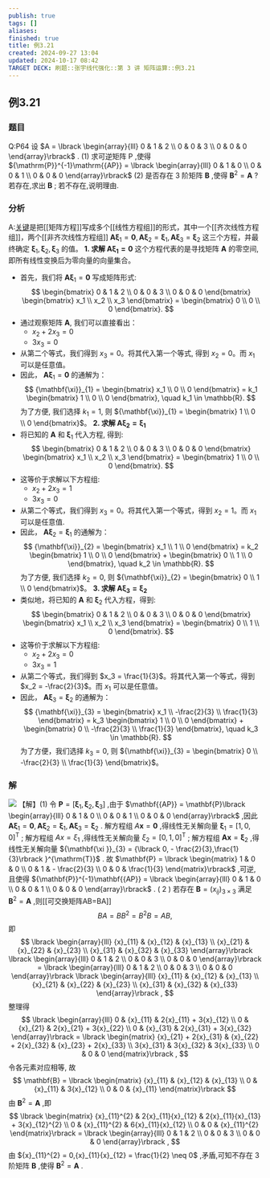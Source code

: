 ```yaml
---
publish: true
tags: []
aliases: 
finished: true
title: 例3.21
created: 2024-09-27 13:04
updated: 2024-10-17 08:42
TARGET DECK: 刷题::张宇线代强化::第 3 讲 矩阵运算::例3.21
---
```

## 例3.21
### 题目
Q:P64 设 $A = \lbrack \begin{array}{lll} 0 & 1 & 2 \\ 0 & 0 & 3 \\ 0 & 0 & 0 \end{array}\rbrack$ .
(1) 求可逆矩阵 $\mathrm{P}$ ,使得 ${\mathrm{P}}^{-1}\mathrm{{AP}} = \lbrack \begin{array}{lll} 0 & 1 & 0 \\ 0 & 0 & 1 \\ 0 & 0 & 0 \end{array}\rbrack$ 
(2) 是否存在 3 阶矩阵 $\mathbf{B}$ ,使得 ${\mathbf{B}}^{2} = \mathbf{A}$ ? 若存在,求出 $\mathbf{B}$ ; 若不存在,说明理由.
### 分析
A:[关键](https://youtu.be/JCRVQC2VMBI?list=PLH_SiDrNHIUQqfI3Ehf_-q3zh44TXf9dP&t=719)是把[[矩阵方程]]写成多个[[线性方程组]]的形式，其中一个[[齐次线性方程组]]，两个[[非齐次线性方程组]]
$\mathbf{A} {\mathbf{\xi}}_{1} = \mathbf{0}, \mathbf{A} {\mathbf{\xi}}_{2} = {\mathbf{\xi}}_{1}, \mathbf{A} {\mathbf{\xi}}_{3} = {\mathbf{\xi}}_{2}$ 这三个方程，并最终确定 ${\mathbf{\xi}}_{1}, {\mathbf{\xi}}_{2}, {\mathbf{\xi}}_{3}$ 的值。
**1. 求解 $\mathbf{A} {\mathbf{\xi}}_{1} = \mathbf{0}$**
这个方程代表的是寻找矩阵 $\mathbf{A}$ 的零空间, 即所有线性变换后为零向量的向量集合。
- 首先，我们将 $\mathbf{A} {\mathbf{\xi}}_{1} = \mathbf{0}$ 写成矩阵形式:
 $$
 \begin{bmatrix} 0 & 1 & 2 \\ 0 & 0 & 3 \\ 0 & 0 & 0 \end{bmatrix} 
 \begin{bmatrix} x_1 \\ x_2 \\ x_3 \end{bmatrix} =
 \begin{bmatrix} 0 \\ 0 \\ 0 \end{bmatrix}.
 $$
- 通过观察矩阵 $\mathbf{A}$, 我们可以直接看出：
    - $x_2 + 2x_3 = 0$
    - $3x_3 = 0$
- 从第二个等式，我们得到 $x_3 = 0$。将其代入第一个等式, 得到 $x_2 = 0$。而 $x_1$ 可以是任意值。
- 因此， $\mathbf{A} {\mathbf{\xi}}_{1} = \mathbf{0}$ 的通解为：
$$
{\mathbf{\xi}}_{1} = 
\begin{bmatrix} x_1 \\ 0 \\ 0 \end{bmatrix} = k_1
\begin{bmatrix} 1 \\ 0 \\ 0 \end{bmatrix}, \quad k_1 \in \mathbb{R}.
$$
为了方便, 我们选择 $k_1 = 1$, 则 ${\mathbf{\xi}}_{1} = \begin{bmatrix} 1 \\ 0 \\ 0 \end{bmatrix}$。
**2. 求解 $\mathbf{A} {\mathbf{\xi}}_{2} = {\mathbf{\xi}}_{1}$**
- 将已知的 $\mathbf{A}$ 和 ${\mathbf{\xi}}_{1}$ 代入方程, 得到:
$$
\begin{bmatrix} 0 & 1 & 2 \\ 0 & 0 & 3 \\ 0 & 0 & 0 \end{bmatrix} 
\begin{bmatrix} x_1 \\ x_2 \\ x_3 \end{bmatrix} =
\begin{bmatrix} 1 \\ 0 \\ 0 \end{bmatrix}.
$$
- 这等价于求解以下方程组:
    - $x_2 + 2x_3 = 1$
    - $3x_3 = 0$
- 从第二个等式，我们得到 $x_3 = 0$。将其代入第一个等式，得到 $x_2 = 1$。而 $x_1$ 可以是任意值.
- 因此， $\mathbf{A} {\mathbf{\xi}}_{2} = {\mathbf{\xi}}_{1}$ 的通解为：
$$
{\mathbf{\xi}}_{2} = 
\begin{bmatrix} x_1 \\ 1 \\ 0 \end{bmatrix} = k_2
\begin{bmatrix} 1 \\ 0 \\ 0 \end{bmatrix} + 
\begin{bmatrix} 0 \\ 1 \\ 0 \end{bmatrix}, \quad k_2 \in \mathbb{R}.
$$
为了方便, 我们选择 $k_2 = 0$, 则 ${\mathbf{\xi}}_{2} = \begin{bmatrix} 0 \\ 1 \\ 0 \end{bmatrix}$。
**3. 求解 $\mathbf{A} {\mathbf{\xi}}_{3} = {\mathbf{\xi}}_{2}$**
- 类似地，将已知的 $\mathbf{A}$ 和 ${\mathbf{\xi}}_{2}$ 代入方程，得到:
$$
\begin{bmatrix} 0 & 1 & 2 \\ 0 & 0 & 3 \\ 0 & 0 & 0 \end{bmatrix} 
\begin{bmatrix} x_1 \\ x_2 \\ x_3 \end{bmatrix} =
\begin{bmatrix} 0 \\ 1 \\ 0 \end{bmatrix}.
$$
- 这等价于求解以下方程组:
    - $x_2 + 2x_3 = 0$
    - $3x_3 = 1$
- 从第二个等式，我们得到 $x_3 = \frac{1}{3}$。将其代入第一个等式，得到 $x_2 = -\frac{2}{3}$。而 $x_1$ 可以是任意值。
- 因此， $\mathbf{A} {\mathbf{\xi}}_{3} = {\mathbf{\xi}}_{2}$ 的通解为：
$$
{\mathbf{\xi}}_{3} = 
\begin{bmatrix} x_1 \\ -\frac{2}{3} \\ \frac{1}{3} \end{bmatrix} = k_3
\begin{bmatrix} 1 \\ 0 \\ 0 \end{bmatrix} + 
\begin{bmatrix} 0 \\ -\frac{2}{3} \\ \frac{1}{3} \end{bmatrix}, \quad k_3 \in \mathbb{R}.
$$
为了方便，我们选择 $k_3 = 0$, 则 ${\mathbf{\xi}}_{3} = \begin{bmatrix} 0 \\ -\frac{2}{3} \\ \frac{1}{3} \end{bmatrix}$。
### 解
![](https://img.hwenyi.live/202410171640423.webp)
【解】(1) 令 $\mathbf{P} = \lbrack {{\mathbf{\xi }}_{1},{\mathbf{\xi }}_{2},{\mathbf{\xi }}_{3}}\rbrack$ ,由于 $\mathbf{{AP}} = \mathbf{P}\lbrack \begin{array}{lll} 0 & 1 & 0 \\ 0 & 0 & 1 \\ 0 & 0 & 0 \end{array}\rbrack$ ,因此 $\mathbf{A}{\mathbf{\xi }}_{1} = \mathbf{0},\mathbf{A}{\mathbf{\xi }}_{2} = {\mathbf{\xi }}_{1},\mathbf{A}{\mathbf{\xi }}_{3} = {\mathbf{\xi }}_{2}$ .
解方程组 $A\mathbf{x} = \mathbf{0}$ ,得线性无关解向量 ${\mathbf{\xi }}_{1} = {\lbrack 1,0,0\rbrack }^{\mathrm{T}}$ ;
解方程组 ${Ax} = {\xi }_{1}$ ,得线性无关解向量 ${\xi }_{2} = {\lbrack 0,1,0\rbrack }^{\mathrm{T}}$ ;
解方程组 $\mathbf{A}\mathbf{x} = {\mathbf{\xi }}_{2}$ ,得线性无关解向量 ${\mathbf{\xi }}_{3} = {\lbrack 0, - \frac{2}{3},\frac{1}{3}\rbrack }^{\mathrm{T}}$ .
故 $\mathbf{P} = \lbrack \begin{matrix} 1 & 0 & 0 \\ 0 & 1 & - \frac{2}{3} \\ 0 & 0 & \frac{1}{3} \end{matrix}\rbrack$ ,可逆,且使得 ${\mathbf{P}}^{-1}\mathbf{{AP}} = \lbrack \begin{array}{lll} 0 & 1 & 0 \\ 0 & 0 & 1 \\ 0 & 0 & 0 \end{array}\rbrack$ .
( 2 ) 若存在 $\mathbf{B} = {( {x}_{ij}) }_{3 \times 3}$ 满足 ${\mathbf{B}}^{2} = \mathbf{A}$ ,则[[可交换矩阵AB=BA]]
$$
{BA} = B{B}^{2} = {B}^{2}B = {AB},
$$
即
$$
\lbrack \begin{array}{lll} {x}_{11} & {x}_{12} & {x}_{13} \\ {x}_{21} & {x}_{22} & {x}_{23} \\ {x}_{31} & {x}_{32} & {x}_{33} \end{array}\rbrack \lbrack \begin{array}{lll} 0 & 1 & 2 \\ 0 & 0 & 3 \\ 0 & 0 & 0 \end{array}\rbrack = \lbrack \begin{array}{lll} 0 & 1 & 2 \\ 0 & 0 & 3 \\ 0 & 0 & 0 \end{array}\rbrack \lbrack \begin{array}{lll} {x}_{11} & {x}_{12} & {x}_{13} \\ {x}_{21} & {x}_{22} & {x}_{23} \\ {x}_{31} & {x}_{32} & {x}_{33} \end{array}\rbrack ,
$$
整理得
$$
\lbrack \begin{array}{lll} 0 & {x}_{11} & 2{x}_{11} + 3{x}_{12} \\ 0 & {x}_{21} & 2{x}_{21} + 3{x}_{22} \\ 0 & {x}_{31} & 2{x}_{31} + 3{x}_{32} \end{array}\rbrack = \lbrack \begin{matrix} {x}_{21} + 2{x}_{31} & {x}_{22} + 2{x}_{32} & {x}_{23} + 2{x}_{33} \\ 3{x}_{31} & 3{x}_{32} & 3{x}_{33} \\ 0 & 0 & 0 \end{matrix}\rbrack ,
$$
令各元素对应相等, 故
$$
\mathbf{B} = \lbrack \begin{matrix} {x}_{11} & {x}_{12} & {x}_{13} \\ 0 & {x}_{11} & 3{x}_{12} \\ 0 & 0 & {x}_{11} \end{matrix}\rbrack
$$
由 ${\mathbf{B}}^{2} = \mathbf{A}$ ,即
$$
\lbrack \begin{matrix} {x}_{11}^{2} & 2{x}_{11}{x}_{12} & 2{x}_{11}{x}_{13} + 3{x}_{12}^{2} \\ 0 & {x}_{11}^{2} & 6{x}_{11}{x}_{12} \\ 0 & 0 & {x}_{11}^{2} \end{matrix}\rbrack = \lbrack \begin{array}{lll} 0 & 1 & 2 \\ 0 & 0 & 3 \\ 0 & 0 & 0 \end{array}\rbrack ,
$$
由 ${x}_{11}^{2} = 0,{x}_{11}{x}_{12} = \frac{1}{2} \neq 0$ ,矛盾,可知不存在 3 阶矩阵 $\mathbf{B}$ ,使得 ${\mathbf{B}}^{2} = \mathbf{A}$ .

